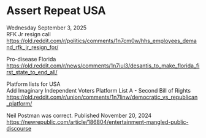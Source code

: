 # Assert Repeat USA 

Wednesday September 3, 2025     
RFK Jr resign call     
https://old.reddit.com/r/politics/comments/1n7cm0w/hhs_employees_demand_rfk_jr_resign_for/

Pro-disease Florida    
https://old.reddit.com/r/news/comments/1n7iul3/desantis_to_make_florida_first_state_to_end_all/

Platform lists for USA      
Add Imaginary Independent Voters Platform List A - Second Bill of Rights      
https://old.reddit.com/r/union/comments/1n7linw/democratic_vs_republican_platform/

Neil Postman was correct. Published November 20, 2024         
https://newrepublic.com/article/186804/entertainment-mangled-public-discourse
